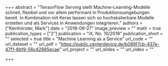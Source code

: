 +++
abstract = "TensorFlow Serving stellt Machine-Learning-Modelle schnell, flexibel und vor allem performant in Produktionsumgebungen bereit. In Kombination mit Keras lassen sich so hochskalierbare Modelle erstellen und als Services in Anwendungen integrieren."
authors = ["Keinhörster, Mark"]
date = "2018-09-27"
image_preview = ""
math = true
publication_types = ["2"]
publication = "iX, No. 10/2018"
publication_short = ""
selected = true
title = "Machine Learning as a Service"
url_code = ""
url_dataset = ""
url_pdf = "https://public.centerdevice.de/b089f7cb-437e-47f1-8bf9-56c42665ecae"
url_project = ""
url_slides = ""
url_video = ""

+++
